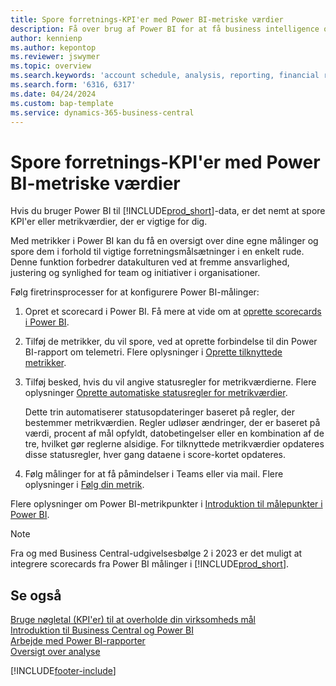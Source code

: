 ```yaml
---
title: Spore forretnings-KPI'er med Power BI-metriske værdier
description: Få over brug af Power BI for at få business intelligence og KPI'er fra Business Central-data.
author: kennienp
ms.author: kepontop
ms.reviewer: jswymer
ms.topic: overview
ms.search.keywords: 'account schedule, analysis, reporting, financial report, business intelligence, KPI'
ms.search.form: '6316, 6317'
ms.date: 04/24/2024
ms.custom: bap-template
ms.service: dynamics-365-business-central
---
```


# <a name="track-your-business-kpis-with-power-bi-metrics"></a>Spore forretnings-KPI'er med Power BI-metriske værdier

Hvis du bruger Power BI til [!INCLUDE[prod_short](includes/prod_short.md)]-data, er det nemt at spore KPI'er eller metrikværdier, der er vigtige for dig.

Med metrikker i Power BI kan du få en oversigt over dine egne målinger og spore dem i forhold til vigtige forretningsmålsætninger i en enkelt rude. Denne funktion forbedrer datakulturen ved at fremme ansvarlighed, justering og synlighed for team og initiativer i organisationer.

Følg firetrinsprocesser for at konfigurere Power BI-målinger:

1. Opret et scorecard i Power BI. Få mere at vide om at [oprette scorecards i Power BI](/power-bi/create-reports/service-goals-create).  
2. Tilføj de metrikker, du vil spore, ved at oprette forbindelse til din Power BI-rapport om telemetri. Flere oplysninger i [Oprette tilknyttede metrikker](/power-bi/create-reports/service-goals-create-connected).  
3. Tilføj besked, hvis du vil angive statusregler for metrikværdierne. Flere oplysninger [Oprette automatiske statusregler for metrikværdier](/power-bi/create-reports/service-metrics-status-rules).  

    Dette trin automatiserer statusopdateringer baseret på regler, der bestemmer metrikværdien. Regler udløser ændringer, der er baseret på værdi, procent af mål opfyldt, datobetingelser eller en kombination af de tre, hvilket gør reglerne alsidige. For tilknyttede metrikværdier opdateres disse statusregler, hver gang dataene i score-kortet opdateres.
4. Følg målinger for at få påmindelser i Teams eller via mail. Flere oplysninger i [Følg din metrik](/power-bi/create-reports/service-metrics-follow).  

Flere oplysninger om Power BI-metrikpunkter i [Introduktion til målepunkter i Power BI](/power-bi/create-reports/service-goals-introduction).

> [!NOTE]
> Fra og med Business Central-udgivelsesbølge 2 i 2023 er det muligt at integrere scorecards fra Power BI målinger i [!INCLUDE[prod_short](includes/prod_short.md)].

## <a name="see-also"></a>Se også

[Bruge nøgletal (KPI'er) til at overholde din virksomheds mål](analytics-about-kpis.md)  
[Introduktion til Business Central og Power BI](admin-powerbi.md)  
[Arbejde med Power BI-rapporter](across-working-with-powerbi.md)  
[Oversigt over analyse](reports-bi-reporting.md)  

[!INCLUDE[footer-include](includes/footer-banner.md)]
